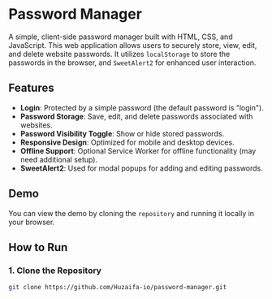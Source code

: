 # Password Manager

A simple, client-side password manager built with HTML, CSS, and JavaScript. This web application allows users to securely store, view, edit, and delete website passwords. It utilizes `localStorage` to store the passwords in the browser, and `SweetAlert2` for enhanced user interaction.

## Features

- **Login**: Protected by a simple password (the default password is "login").
- **Password Storage**: Save, edit, and delete passwords associated with websites.
- **Password Visibility Toggle**: Show or hide stored passwords.
- **Responsive Design**: Optimized for mobile and desktop devices.
- **Offline Support**: Optional Service Worker for offline functionality (may need additional setup).
- **SweetAlert2**: Used for modal popups for adding and editing passwords.

## Demo

You can view the demo by cloning the `repository` and running it locally in your browser.

## How to Run

### 1. Clone the Repository

```bash
git clone https://github.com/Huzaifa-io/password-manager.git
